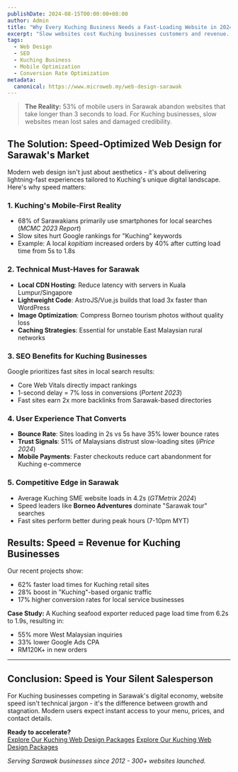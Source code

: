 ```yaml
---
publishDate: 2024-08-15T00:00:00+08:00
author: Admin
title: "Why Every Kuching Business Needs a Fast-Loading Website in 2024"
excerpt: "Slow websites cost Kuching businesses customers and revenue. Discover why speed matters for Sarawak's mobile-first users and how to fix it with modern web design."
tags:
  - Web Design
  - SEO
  - Kuching Business
  - Mobile Optimization
  - Conversion Rate Optimization
metadata:
  canonical: https://www.microweb.my/web-design-sarawak
---
```


> **The Reality:** 53% of mobile users in Sarawak abandon websites that take longer than 3 seconds to load. For Kuching businesses, slow websites mean lost sales and damaged credibility.

## The Solution: Speed-Optimized Web Design for Sarawak's Market

Modern web design isn't just about aesthetics - it's about delivering lightning-fast experiences tailored to Kuching's unique digital landscape. Here's why speed matters:

### 1. Kuching's Mobile-First Reality
- 68% of Sarawakians primarily use smartphones for local searches (*MCMC 2023 Report*)
- Slow sites hurt Google rankings for "Kuching" keywords
- Example: A local *kopitiam* increased orders by 40% after cutting load time from 5s to 1.8s

### 2. Technical Must-Haves for Sarawak
- **Local CDN Hosting**: Reduce latency with servers in Kuala Lumpur/Singapore
- **Lightweight Code**: AstroJS/Vue.js builds that load 3x faster than WordPress
- **Image Optimization**: Compress Borneo tourism photos without quality loss
- **Caching Strategies**: Essential for unstable East Malaysian rural networks

### 3. SEO Benefits for Kuching Businesses
Google prioritizes fast sites in local search results:
- Core Web Vitals directly impact rankings
- 1-second delay = 7% loss in conversions (*Portent 2023*)
- Fast sites earn 2x more backlinks from Sarawak-based directories

### 4. User Experience That Converts
- **Bounce Rate**: Sites loading in 2s vs 5s have 35% lower bounce rates
- **Trust Signals**: 51% of Malaysians distrust slow-loading sites (*iPrice 2024*)
- **Mobile Payments**: Faster checkouts reduce cart abandonment for Kuching e-commerce

### 5. Competitive Edge in Sarawak
- Average Kuching SME website loads in 4.2s (*GTMetrix 2024*)
- Speed leaders like **Borneo Adventures** dominate "Sarawak tour" searches
- Fast sites perform better during peak hours (7-10pm MYT)

## Results: Speed = Revenue for Kuching Businesses
Our recent projects show:
- 62% faster load times for Kuching retail sites
- 28% boost in "Kuching"-based organic traffic
- 17% higher conversion rates for local service businesses

**Case Study:** A Kuching seafood exporter reduced page load time from 6.2s to 1.9s, resulting in:
- 55% more West Malaysian inquiries
- 33% lower Google Ads CPA
- RM120K+ in new orders

---

## Conclusion: Speed is Your Silent Salesperson
For Kuching businesses competing in Sarawak's digital economy, website speed isn't technical jargon - it's the difference between growth and stagnation. Modern users expect instant access to your menu, prices, and contact details. 

**Ready to accelerate?**  
[Explore Our Kuching Web Design Packages](/web-design-kuching)
[Explore Our Kuching Web Design Packages](/web-design-kuching)

*Serving Sarawak businesses since 2012 - 300+ websites launched.*